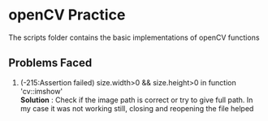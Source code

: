 # openCV Practice
The scripts folder contains the basic implementations of openCV functions

## Problems Faced
  1. (-215:Assertion failed) size.width>0 && size.height>0 in function 'cv::imshow'<br />
  **Solution** : Check if the image path is correct or try to give full path. In my case it was not working still, closing and reopening                    the file helped
